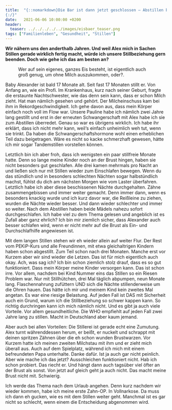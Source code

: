 ```yaml
---
title:  "{::nomarkdown}Die Bar ist dann jetzt geschlossen – Abstillen beim Langzeitstillen
{:/}"
date:   2021-06-06 10:00:00 +0200
header:
  teaser: ../../../../../images/eisbaer_teaser.png
tags: ["Familienleben", "Gesundheit", "Stillen"]
---
```


**Wir nähern uns den anderthalb Jahren. Und weil Alex mich in Sachen Stillen gerade wirklich fertig macht, würde ich unsere Stillbeziehung gern beenden. Doch wie gehe ich das am besten an?**

<figure>
  <img src="../../../../../images/eisbaer.png" alt="">
  <figcaption>Wer auf sein eigenes, ganzes Eis besteht, ist eigentlich auch groß genug, um ohne Milch auszukommen, oder?.</figcaption>
</figure> 

Baby Alexander ist bald 17 Monate alt. Seit fast 17 Monaten stillt er. Von Anfang an, wie ein Profi. Im Krankenhaus, kurz nach seiner Geburt, fragte die erstaunte Nachtschwester, wie das denn sein kann, dass er schon Milch zieht. Hat man nämlich gesehen und gehört. Der Milcheinschuss kam bei ihm in Rekordgeschwindigkeit. Ich gehe davon aus, dass mein Körper einfach noch voll im Flow war. Unsere Pauline habe ich nämlich zwei Jahre lang gestillt und erst in der erneuten Schwangerschaft mit Alex habe ich sie zum Abstillen überredet. Genau so war es übrigens wirklich. Ich habe ihr erklärt, dass ich nicht mehr kann, weil‘s einfach unheimlich weh tut, wenn sie trinkt. Da haben die Schwangerschaftshormone wohl einen erheblichen Teil dazu beigetragen. Wäre es nicht so kacke schmerzhaft gewesen, hätte ich mir sogar Tandemstillen vorstellen können. 

Letztlich bin ich aber froh, dass ich wenigsten ein paar stillfreie Monate hatte. Denn so lange meine Kinder noch an der Brust hingen, haben sie nicht besonders gut geschlafen. Alle drei kamen mehrmals pro Nacht an und ließen sich nur mit Stillen wieder zum Einschlafen bewegen. Wenn du das stündlich und in besonders schlechten Nächten sogar halbstündlich machst, fühlst du dich am nächsten Morgen wie vom Laster überfahren. Letztlich habe ich aber diese beschissenen Nächte durchgehalten. Zähne zusammengebissen und immer weiter gemacht. Denn immer dann, wenn es besonders knackig wurde und ich kurz davor war, die Reißleine zu ziehen, wurden die Nächte wieder besser. Und dann wieder schlechter und immer so weiter. Nach dem Abstillen haben beide Mädels nahezu sofort durchgeschlafen. Ich habe viel zu dem Thema gelesen und angeblich ist es Zufall aber ganz ehrlich? Ich bin mir ziemlich sicher, dass Alexander auch besser schlafen wird, wenn er nicht mehr auf die Brust als Ein- und Durchschlafhilfe angewiesen ist. 

Mit dem langen Stillen stehen wir eh wieder allein auf weiter Flur. Der Rest vom PEKiP-Kurs und alle Freundinnen, mit etwa gleichaltrigen Kindern haben schon abgestillt. Zum Teil schon nach drei Monaten. Manche erst vor Kurzem aber wir sind wieder die Letzen. Das ist für mich eigentlich auch okay. Ach, was sag ich? Ich bin schon ziemlich stolz drauf, dass es so gut funktioniert. Dass mein Körper meine Kinder versorgen kann. Das ist schon irre. Vor allem, nachdem bei Kind Nummer eins das Stillen so ein Riesen Problem war. Nur mit Stillhütchen, drei Mal täglich abpumpen, neun Monate lang. Flaschennahrung zufüttern UND sich die Nächte stillenderweise um die Ohren hauen. Das hätte ich mir und meinem Kind kein zweites Mal angetan. Es war eine riesige Belastung. Auf jeden Fall ist DAS mit Sicherheit auch ein Grund, warum ich die Stillbeziehung so schwer kappen kann. So richtig durchringen kann ich mich nämlich nicht. Und es gibt ja auch viele Vorteile. Vor allem gesundheitliche. Die WHO empfiehlt auf jeden Fall zwei Jahre lang zu stillen. Macht in Deutschland aber kaum jemand. 

Aber auch bei allen Vorteilen: Die Stillerei ist gerade echt eine Zumutung. Alex turnt währenddessen herum, er beißt, er nuckelt und schrappt mit deinen spritzen Zähnen über die eh schon wunden Brustwarzen. Vor Kurzem hatte ich meinen zweiten Milchstau mit ihm und er zieht mich überall aus. Auch auf dem Spielplatz, während ich mich mit einem befreundeten Papa unterhalte. Danke dafür. Ist ja auch gar nicht peinlich. Aber wie mache ich das jetzt? Ausschleichen funktioniert nicht. Hab ich schon probiert. Das riecht er. Und hängt dann auch tagsüber viel öfter an der Brust als sonst. Von jetzt auf gleich geht ja auch nicht. Das macht meine Brust nicht mit. Schwierig. 

Ich werde das Thema nach dem Urlaub angehen. Denn kurz nachdem wir wieder kommen, habe ich meine erste Zahn-OP. In Vollnarkose. Da muss ich dann eh gucken, wie es mit dem Stillen weiter geht. Manchmal ist es gar nicht so schlecht, wenn einem die Entscheidung abgenommen wird. 


 






 






 


 
 






















 








 

   



















  












 






 





  


  






					 


 
 








